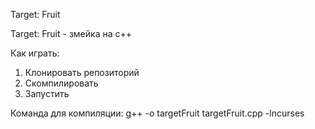 Target: Fruit

Target: Fruit - змейка на с++

Как играть:
1. Клонировать репозиторий
3. Скомпилировать
4. Запустить

Команда для компиляции: g++ -o targetFruit targetFruit.cpp -lncurses
